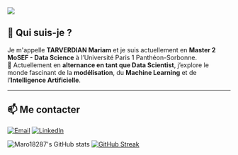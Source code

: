 <img src="https://capsule-render.vercel.app/api?type=waving&color=8e0e00,1f1c2c&height=160&section=header&text=Bienvenue%20sur%20mon%20GitHub%20🚀&fontSize=35&fontColor=ffffff" />

## 🧠 Qui suis-je ?

Je m'appelle **TARVERDIAN Mariam** et je suis actuellement en **Master 2 MoSEF - Data Science** à l’Université Paris 1 Panthéon-Sorbonne.  
🚀 Actuellement en **alternance en tant que Data Scientist**, j’explore le monde fascinant de la **modélisation**, du **Machine Learning** et de l’**Intelligence Artificielle**.

---

## 📫 Me contacter

[![Email](https://img.shields.io/badge/Email-tarverdian.bureau@gmail.com-blue?style=for-the-badge&logo=gmail)](mailto:tarverdian.bureau@gmail.com)
[![LinkedIn](https://img.shields.io/badge/LinkedIn-Connect-blue?style=for-the-badge&logo=linkedin)](https://www.linkedin.com/in/ton-profil-linkedin)

![Maro18287's GitHub stats](https://github-readme-stats.vercel.app/api?username=Maro18287&show_icons=true&theme=gruvbox)
[![GitHub Streak](https://streak-stats.demolab.com?user=Maro18287&theme=gruvbox&hide_border=true)](https://git.io/streak-stats)

